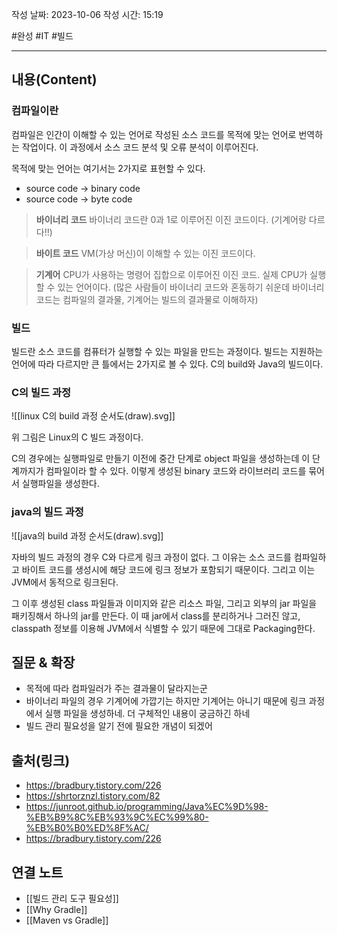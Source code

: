 
작성 날짜: 2023-10-06
작성 시간: 15:19

#완성   #IT  #빌드

----
## 내용(Content)

### 컴파일이란
컴파일은 인간이 이해할 수 있는 언어로 작성된 소스 코드를 목적에 맞는 언어로 번역하는 작업이다. 이 과정에서 소스 코드 분석 및 오류 분석이 이루어진다.

목적에 맞는 언어는 여기서는 2가지로 표현할 수 있다.

- source code  -> binary code
- source code -> byte code

> **바이너리 코드**
> 바이너리 코드란 0과 1로 이루어진 이진 코드이다. (기계어랑 다르다!!)

> **바이트 코드**
> VM(가상 머신)이 이해할 수 있는 이진 코드이다. 

> **기계어**
> CPU가 사용하는 명령어 집합으로 이루어진 이진 코드. 실제 CPU가 실행할 수 있는 언어이다.
> (많은 사람들이 바이너리 코드와 혼동하기 쉬운데 바이너리 코드는 컴파일의 결과물, 기계어는 빌드의 결과물로 이해하자)


### 빌드
빌드란 소스 코드를 컴퓨터가 실행할 수 있는 파일을 만드는 과정이다. 빌드는 지원하는 언어에 따라 다르지만 큰 틀에서는 2가지로 볼 수 있다. C의 build와 Java의 빌드이다.

### C의 빌드 과정
![[linux C의 build 과정 순서도(draw).svg]]

위 그림은 Linux의 C 빌드 과정이다.

C의 경우에는 실행파일로 만들기 이전에 중간 단계로 object 파일을 생성하는데 이 단계까지가 컴파일이라 할 수 있다. 이렇게 생성된 binary 코드와 라이브러리 코드를 묶어서 실행파일을 생성한다.


### java의 빌드 과정

![[java의 build 과정 순서도(draw).svg]]

자바의 빌드 과정의 경우 C와 다르게 링크 과정이 없다. 그 이유는 소스 코드를 컴파일하고 바이트 코드를 생성시에 해당 코드에 링크 정보가 포함되기 때문이다. 그리고 이는 JVM에서 동적으로 링크된다.

그 이후 생성된 class 파일들과 이미지와 같은 리소스 파일, 그리고 외부의 jar 파일을 패키징해서 하나의 jar를 만든다. 이 때 jar에서 class를 분리하거나 그러진 않고, classpath 정보를 이용해 JVM에서 식별할 수 있기 때문에 그대로 Packaging한다.

## 질문 & 확장

- 목적에 따라 컴파일러가 주는 결과물이 달라지는군
- 바이너리 파일의 경우 기계어에 가깝기는 하지만 기계어는 아니기 때문에 링크 과정에서 실행 파일을 생성하네. 더 구체적인 내용이 궁금하긴 하네
- 빌드 관리 필요성을 알기 전에 필요한 개념이 되겠어

## 출처(링크)
- https://bradbury.tistory.com/226
- https://shrtorznzl.tistory.com/82
- https://junroot.github.io/programming/Java%EC%9D%98-%EB%B9%8C%EB%93%9C%EC%99%80-%EB%B0%B0%ED%8F%AC/
- https://bradbury.tistory.com/226
## 연결 노트
- [[빌드 관리 도구 필요성]]
- [[Why Gradle]]
- [[Maven vs Gradle]]








